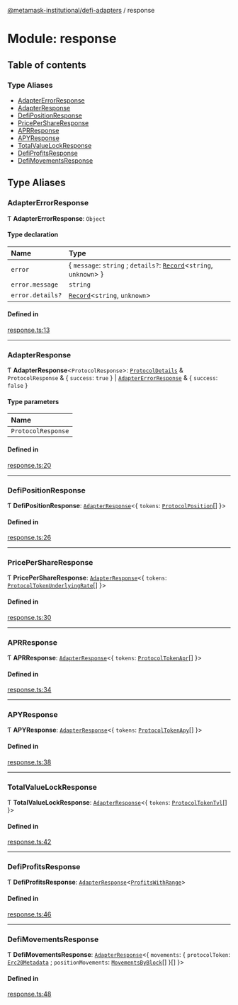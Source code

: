 [@metamask-institutional/defi-adapters](../README.md) / response

# Module: response

## Table of contents

### Type Aliases

- [AdapterErrorResponse](response.md#adaptererrorresponse)
- [AdapterResponse](response.md#adapterresponse)
- [DefiPositionResponse](response.md#defipositionresponse)
- [PricePerShareResponse](response.md#pricepershareresponse)
- [APRResponse](response.md#aprresponse)
- [APYResponse](response.md#apyresponse)
- [TotalValueLockResponse](response.md#totalvaluelockresponse)
- [DefiProfitsResponse](response.md#defiprofitsresponse)
- [DefiMovementsResponse](response.md#defimovementsresponse)

## Type Aliases

### AdapterErrorResponse

Ƭ **AdapterErrorResponse**: `Object`

#### Type declaration

| Name | Type |
| :------ | :------ |
| `error` | { `message`: `string` ; `details?`: [`Record`]( https://www.typescriptlang.org/docs/handbook/utility-types.html#recordkeys-type )<`string`, `unknown`\>  } |
| `error.message` | `string` |
| `error.details?` | [`Record`]( https://www.typescriptlang.org/docs/handbook/utility-types.html#recordkeys-type )<`string`, `unknown`\> |

#### Defined in

[response.ts:13](https://github.com/consensys-vertical-apps/mmi-defi-adapters/blob/e9d45bd/src/types/response.ts#L13)

___

### AdapterResponse

Ƭ **AdapterResponse**<`ProtocolResponse`\>: [`ProtocolDetails`](adapter.md#protocoldetails) & `ProtocolResponse` & { `success`: ``true``  } \| [`AdapterErrorResponse`](response.md#adaptererrorresponse) & { `success`: ``false``  }

#### Type parameters

| Name |
| :------ |
| `ProtocolResponse` |

#### Defined in

[response.ts:20](https://github.com/consensys-vertical-apps/mmi-defi-adapters/blob/e9d45bd/src/types/response.ts#L20)

___

### DefiPositionResponse

Ƭ **DefiPositionResponse**: [`AdapterResponse`](response.md#adapterresponse)<{ `tokens`: [`ProtocolPosition`](../interfaces/adapter.ProtocolPosition.md)[]  }\>

#### Defined in

[response.ts:26](https://github.com/consensys-vertical-apps/mmi-defi-adapters/blob/e9d45bd/src/types/response.ts#L26)

___

### PricePerShareResponse

Ƭ **PricePerShareResponse**: [`AdapterResponse`](response.md#adapterresponse)<{ `tokens`: [`ProtocolTokenUnderlyingRate`](../interfaces/adapter.ProtocolTokenUnderlyingRate.md)[]  }\>

#### Defined in

[response.ts:30](https://github.com/consensys-vertical-apps/mmi-defi-adapters/blob/e9d45bd/src/types/response.ts#L30)

___

### APRResponse

Ƭ **APRResponse**: [`AdapterResponse`](response.md#adapterresponse)<{ `tokens`: [`ProtocolTokenApr`](../interfaces/adapter.ProtocolTokenApr.md)[]  }\>

#### Defined in

[response.ts:34](https://github.com/consensys-vertical-apps/mmi-defi-adapters/blob/e9d45bd/src/types/response.ts#L34)

___

### APYResponse

Ƭ **APYResponse**: [`AdapterResponse`](response.md#adapterresponse)<{ `tokens`: [`ProtocolTokenApy`](../interfaces/adapter.ProtocolTokenApy.md)[]  }\>

#### Defined in

[response.ts:38](https://github.com/consensys-vertical-apps/mmi-defi-adapters/blob/e9d45bd/src/types/response.ts#L38)

___

### TotalValueLockResponse

Ƭ **TotalValueLockResponse**: [`AdapterResponse`](response.md#adapterresponse)<{ `tokens`: [`ProtocolTokenTvl`](../interfaces/adapter.ProtocolTokenTvl.md)[]  }\>

#### Defined in

[response.ts:42](https://github.com/consensys-vertical-apps/mmi-defi-adapters/blob/e9d45bd/src/types/response.ts#L42)

___

### DefiProfitsResponse

Ƭ **DefiProfitsResponse**: [`AdapterResponse`](response.md#adapterresponse)<[`ProfitsWithRange`](../interfaces/adapter.ProfitsWithRange.md)\>

#### Defined in

[response.ts:46](https://github.com/consensys-vertical-apps/mmi-defi-adapters/blob/e9d45bd/src/types/response.ts#L46)

___

### DefiMovementsResponse

Ƭ **DefiMovementsResponse**: [`AdapterResponse`](response.md#adapterresponse)<{ `movements`: { `protocolToken`: [`Erc20Metadata`](erc20Metadata.md#erc20metadata) ; `positionMovements`: [`MovementsByBlock`](../interfaces/adapter.MovementsByBlock.md)[]  }[]  }\>

#### Defined in

[response.ts:48](https://github.com/consensys-vertical-apps/mmi-defi-adapters/blob/e9d45bd/src/types/response.ts#L48)
